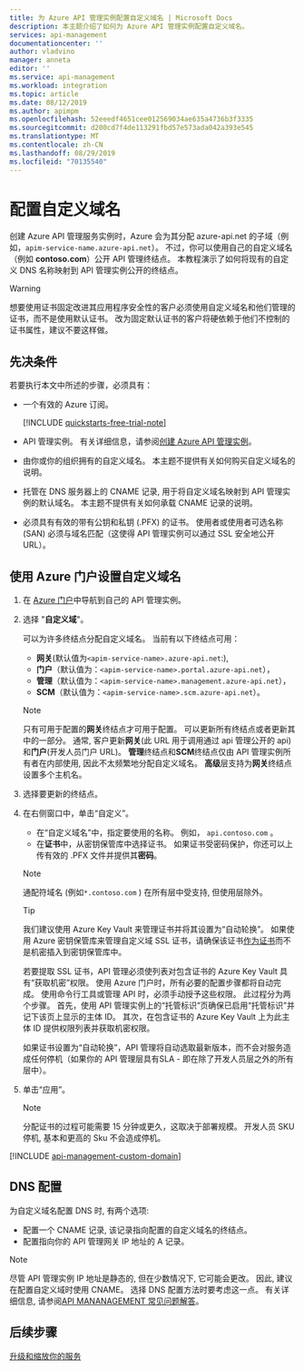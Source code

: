 ```yaml
---
title: 为 Azure API 管理实例配置自定义域名 | Microsoft Docs
description: 本主题介绍了如何为 Azure API 管理实例配置自定义域名。
services: api-management
documentationcenter: ''
author: vladvino
manager: anneta
editor: ''
ms.service: api-management
ms.workload: integration
ms.topic: article
ms.date: 08/12/2019
ms.author: apimpm
ms.openlocfilehash: 52eeedf4651cee012569034ae635a4736b3f3335
ms.sourcegitcommit: d200cd7f4de113291fbd57e573ada042a393e545
ms.translationtype: MT
ms.contentlocale: zh-CN
ms.lasthandoff: 08/29/2019
ms.locfileid: "70135540"
---
```

# <a name="configure-a-custom-domain-name"></a>配置自定义域名

创建 Azure API 管理服务实例时，Azure 会为其分配 azure-api.net 的子域（例如，`apim-service-name.azure-api.net`）。 不过，你可以使用自己的自定义域名（例如 **contoso.com**）公开 API 管理终结点。 本教程演示了如何将现有的自定义 DNS 名称映射到 API 管理实例公开的终结点。

> [!WARNING]
> 想要使用证书固定改进其应用程序安全性的客户必须使用自定义域名和他们管理的证书，而不是使用默认证书。 改为固定默认证书的客户将硬依赖于他们不控制的证书属性，建议不要这样做。

## <a name="prerequisites"></a>先决条件

若要执行本文中所述的步骤，必须具有：

-   一个有效的 Azure 订阅。

    [!INCLUDE [quickstarts-free-trial-note](../../includes/quickstarts-free-trial-note.md)]

-   API 管理实例。 有关详细信息，请参阅[创建 Azure API 管理实例](get-started-create-service-instance.md)。
-   由你或你的组织拥有的自定义域名。 本主题不提供有关如何购买自定义域名的说明。
-   托管在 DNS 服务器上的 CNAME 记录, 用于将自定义域名映射到 API 管理实例的默认域名。 本主题不提供有关如何承载 CNAME 记录的说明。
-   必须具有有效的带有公钥和私钥 (.PFX) 的证书。 使用者或使用者可选名称 (SAN) 必须与域名匹配（这使得 API 管理实例可以通过 SSL 安全地公开 URL）。

## <a name="use-the-azure-portal-to-set-a-custom-domain-name"></a>使用 Azure 门户设置自定义域名

1. 在 [Azure 门户](https://portal.azure.com/)中导航到自己的 API 管理实例。
1. 选择 "**自定义域**"。

    可以为许多终结点分配自定义域名。 当前有以下终结点可用：

    - **网关**(默认值为`<apim-service-name>.azure-api.net`:),
    - **门户**（默认值为：`<apim-service-name>.portal.azure-api.net`），
    - **管理**（默认值为：`<apim-service-name>.management.azure-api.net`），
    - **SCM**（默认值为：`<apim-service-name>.scm.azure-api.net`）。

    > [!NOTE]
    > 只有可用于配置的**网关**终结点才可用于配置。
    > 可以更新所有终结点或者更新其中的一部分。 通常, 客户更新**网关**(此 URL 用于调用通过 api 管理公开的 api) 和**门户**(开发人员门户 URL)。
    > **管理**终结点和**SCM**终结点仅由 API 管理实例所有者在内部使用, 因此不太频繁地分配自定义域名。
    > **高级**层支持为**网关**终结点设置多个主机名。

1. 选择要更新的终结点。
1. 在右侧窗口中，单击“自定义”。

    - 在“自定义域名”中，指定要使用的名称。 例如， `api.contoso.com` 。
    - 在**证书**中，从密钥保管库中选择证书。 如果证书受密码保护，你还可以上传有效的 .PFX 文件并提供其**密码**。

    > [!NOTE]
    > 通配符域名 (例如`*.contoso.com` ) 在所有层中受支持, 但使用层除外。

    > [!TIP]
    > 我们建议使用 Azure Key Vault 来管理证书并将其设置为“自动轮换”。
    > 如果使用 Azure 密钥保管库来管理自定义域 SSL 证书，请确保该证书[作为证书](https://docs.microsoft.com/rest/api/keyvault/CreateCertificate/CreateCertificate)而不是机密插入到密钥保管库中。
    >
    > 若要提取 SSL 证书，API 管理必须使列表对包含证书的 Azure Key Vault 具有“获取机密”权限。 使用 Azure 门户时，所有必要的配置步骤都将自动完成。 使用命令行工具或管理 API 时，必须手动授予这些权限。 此过程分为两个步骤。 首先，使用 API 管理实例上的“托管标识”页确保已启用“托管标识”并记下该页上显示的主体 ID。 其次，在包含证书的 Azure Key Vault 上为此主体 ID 提供权限列表并获取机密权限。
    >
    > 如果证书设置为“自动轮换”，API 管理将自动选取最新版本，而不会对服务造成任何停机（如果你的 API 管理层具有SLA - 即在除了开发人员层之外的所有层中）。

1. 单击“应用”。

    > [!NOTE]
    > 分配证书的过程可能需要 15 分钟或更久，这取决于部署规模。 开发人员 SKU 停机, 基本和更高的 Sku 不会造成停机。

[!INCLUDE [api-management-custom-domain](../../includes/api-management-custom-domain.md)]

## <a name="dns-configuration"></a>DNS 配置

为自定义域名配置 DNS 时, 有两个选项:

-   配置一个 CNAME 记录, 该记录指向配置的自定义域名的终结点。
-   配置指向你的 API 管理网关 IP 地址的 A 记录。

> [!NOTE]
> 尽管 API 管理实例 IP 地址是静态的, 但在少数情况下, 它可能会更改。 因此, 建议在配置自定义域时使用 CNAME。 选择 DNS 配置方法时要考虑这一点。 有关详细信息, 请参阅[API MANANAGEMENT 常见问题解答](api-management-faq.md#how-can-i-secure-the-connection-between-the-api-management-gateway-and-my-back-end-services)。

## <a name="next-steps"></a>后续步骤

[升级和缩放你的服务](upgrade-and-scale.md)
